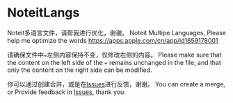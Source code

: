 # NoteitLangs
Noteit多语言文件，请帮我进行优化，谢谢。
Noteit Multipe Languages, Please help me optimize the words https://apps.apple.com/cn/app/id1659178001

请确保文件中`=`左侧内容保持不变，仅修改右侧的内容。
Please make sure that the content on the left side of the `=` remains unchanged in the file, and that only the content on the right side can be modified.

你可以通过创建合并，或是在[Issues](https://github.com/oblank/NoteitLangs/issues)进行反馈，谢谢。
You can create a merge, or Provide feedback in [Issues](https://github.com/oblank/NoteitLangs/issues), thank you.
